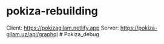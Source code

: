 # pokiza-rebuilding
Client: https://pokizagilam.netlify.app
Server: https://pokiza-gilam.uz/api/graphql
#   P o k i z a _ d e b u g  
 